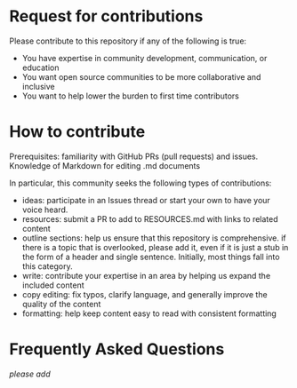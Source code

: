 # Request for contributions

Please contribute to this repository if any of the following is true:
- You have expertise in community development, communication, or education
- You want open source communities to be more collaborative and inclusive
- You want to help lower the burden to first time contributors

# How to contribute

Prerequisites: familiarity with GitHub PRs (pull requests) and issues. Knowledge of Markdown for editing .md documents

In particular, this community seeks the following types of contributions:

- ideas: participate in an Issues thread or start your own to have your voice heard.
- resources: submit a PR to add to RESOURCES.md with links to related content
- outline sections: help us ensure that this repository is comprehensive. if there is a topic that is overlooked, please add it, even if it is just a stub in the form of a header and single sentence. Initially, most things fall into this category.
- write: contribute your expertise in an area by helping us expand the included content
- copy editing: fix typos, clarify language, and generally improve the quality of the content
- formatting: help keep content easy to read with consistent formatting

# Frequently Asked Questions
*please add*
